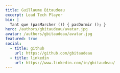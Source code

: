 ```yaml
---
title: Guillaume Bitaudeau
excerpt: Lead Tech Player 
bio: | 
  Tant que (pasMarcher ()) { pasDormir (); }
hero: /authors/gbitaudeau/avatar.jpg
avatar: /authors/gbitaudeau/avatar.jpg
featured: true
social:
  - title: github
    url: https://github.com/gbitaudeau
  - title: linkedin
    url: https://www.linkedin.com/in/gbitaudeau/
---
```

